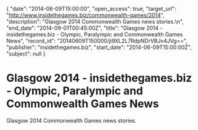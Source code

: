 {
  "date": "2014-06-09T15:00:00", 
  "open_access": true, 
  "target_url": "http://www.insidethegames.biz/commonwealth-games/2014", 
  "description": "Glasgow 2014 Commonwealth Games news stories.\n", 
  "end_date": "2014-09-01T00:45:00Z", 
  "title": "Glasgow 2014 - insidethegames.biz - Olympic, Paralympic and Commonwealth Games News", 
  "record_id": "20140609T150000/ji9XL2L7RdpNDrVBJv4JVg==", 
  "publisher": "insidethegames.biz", 
  "start_date": "2014-06-09T15:00:00Z", 
  "subject": null
}

# Glasgow 2014 - insidethegames.biz - Olympic, Paralympic and Commonwealth Games News

Glasgow 2014 Commonwealth Games news stories.
